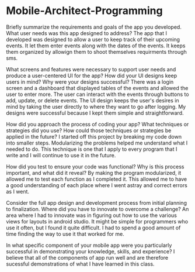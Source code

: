 # Mobile-Architect-Programming


Briefly summarize the requirements and goals of the app you developed. What user needs was this app designed to address?
  The app that I developed was designed to allow a user to keep track of their upcoming events. It let them enter events along with the dates of the events. It keeps them organized by allowign them to shoot themselves requirments through sms. 
  
What screens and features were necessary to support user needs and produce a user-centered UI for the app? How did your UI designs keep users in mind? Why were your designs successful?
  There was a login screen and a dashboard that displayed tables of the events and allowed the user to enter more. The user can interact with the events through buttons to add, update, or delete events. The UI design keeps the user's desires in mind by taking the user directly to where they want to go after logging. My designs were successful because I kept them simple and straightforward.
  
How did you approach the process of coding your app? What techniques or strategies did you use? How could those techniques or strategies be applied in the future?
  I started off this project by breaking my code down into smaller steps. Modularizing the problems helped me understand what I needed to do. This technique is one that I apply to every program that I write and I will continue to use it in the future.
  
How did you test to ensure your code was functional? Why is this process important, and what did it reveal?
  By making the program modularized, it allowed me to test each function as I completed it. This allowed me to have a good understanding of each place where I went astray and correct errors as I went.

Consider the full app design and development process from initial planning to finalization. Where did you have to innovate to overcome a challenge?
  An area where I had to innovate was in figuring out how to use the various views for layouts in android studio. It might be simple for programmers who use it often, but I found it quite difficult. I had to spend a good amount of time finding the way to use it that worked for me.
  
In what specific component of your mobile app were you particularly successful in demonstrating your knowledge, skills, and experience?
  I believe that all of the components of app run well and are therefore sucessful demonstrations of what I have learned in this class.
